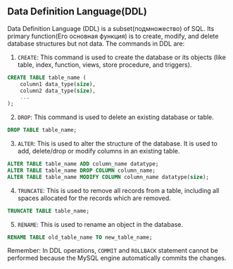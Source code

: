## Data Definition Language(DDL)

Data Definition Language (DDL) is a subset(подмножество) of SQL. Its primary function(Его основная функция) is to create, modify, and delete database structures but not data. The commands in DDL are:

1. `CREATE`: This command is used to create the database or its objects (like table, index, function, views, store procedure, and triggers).

```SQL
CREATE TABLE table_name (
    column1 data_type(size),
    column2 data_type(size),
    ...
);
```

2. `DROP`: This command is used to delete an existing database or table.

```SQL
DROP TABLE table_name;
```

3. `ALTER`: This is used to alter the structure of the database. It is used to add, delete/drop or modify columns in an existing table.

```SQL
ALTER TABLE table_name ADD column_name datatype;
ALTER TABLE table_name DROP COLUMN column_name;
ALTER TABLE table_name MODIFY COLUMN column_name datatype(size);
```

4. `TRUNCATE`: This is used to remove all records from a table, including all spaces allocated for the records which are removed.

```SQL
TRUNCATE TABLE table_name;
```

5. `RENAME`: This is used to rename an object in the database.

```SQL
RENAME TABLE old_table_name TO new_table_name;
```

Remember: In DDL operations, `COMMIT` and `ROLLBACK` statement cannot be performed because the MySQL engine automatically commits the changes.